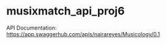 # musixmatch_api_proj6
API Documentation: https://app.swaggerhub.com/apis/nairareyes/Musicology/0.1
